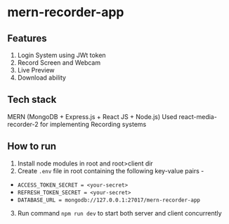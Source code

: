 # mern-recorder-app
 
## Features
1. Login System using JWt token
2. Record Screen and Webcam
3. Live Preview
4. Download ability

## Tech stack
MERN (MongoDB + Express.js + React JS + Node.js)
Used react-media-recorder-2 for implementing Recording systems

## How to run
1. Install node modules in root and root>client dir
2. Create ```.env``` file in root containing the following key-value pairs - 
 - ```ACCESS_TOKEN_SECRET = <your-secret>```
 - ```REFRESH_TOKEN_SECRET = <your-secret>```
 - ```DATABASE_URL = mongodb://127.0.0.1:27017/mern-recorder-app```
3. Run command ```npm run dev``` to start both server and client concurrently
